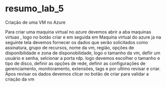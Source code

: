 # resumo_lab_5
Criação de uma VM no Azure

Para criar uma maquina virtual no azure devemos abrir a aba maquinas virtuas , logo no botão criar e em seguida em Maquina virtual do azure
ja na seguinte tela devemos fornecer os dados que serão solicitados como assinatura, grupo de recursos, nome da vm, região, opções de disponibilidade e zona de disponobilidade, logo o tamanho da vm, defiir um usuário e senha, selcionar a porta rdp.
logo devemos escolher o tamanho e tipo de disco, definir as opções de rede, definir as configurações de gerenciamento, monitoramento, extensões, tags e por ultimo revisar e criar. Apos revisar os dados devemos clicar no botão de criar para validar a criação da vm

